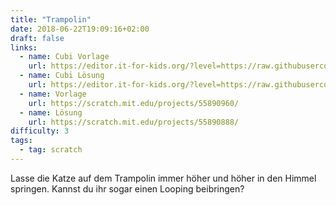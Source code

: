 ```yaml
---
title: "Trampolin"
date: 2018-06-22T19:09:16+02:00
draft: false
links:
  - name: Cubi Vorlage
    url: https://editor.it-for-kids.org/?level=https://raw.githubusercontent.com/IT4Kids/levels/master/Templates/Trampolin.cubi
  - name: Cubi Lösung
    url: https://editor.it-for-kids.org/?level=https://raw.githubusercontent.com/IT4Kids/levels/master/Solutions/Trampolin.cubi
  - name: Vorlage
    url: https://scratch.mit.edu/projects/55890960/
  - name: Lösung
    url: https://scratch.mit.edu/projects/55890888/
difficulty: 3
tags:
  - tag: scratch
---
```

Lasse die Katze auf dem Trampolin immer höher und höher in den Himmel springen. Kannst du ihr sogar einen Looping beibringen?